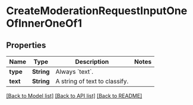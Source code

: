 # CreateModerationRequestInputOneOfInnerOneOf1

## Properties
Name | Type | Description | Notes
------------ | ------------- | ------------- | -------------
**type** | **String** | Always &#x60;text&#x60;. | 
**text** | **String** | A string of text to classify. | 

[[Back to Model list]](../README.md#documentation-for-models) [[Back to API list]](../README.md#documentation-for-api-endpoints) [[Back to README]](../README.md)


